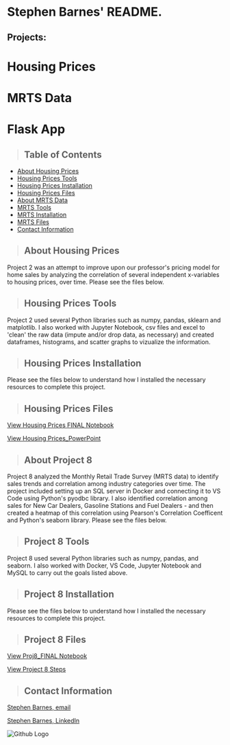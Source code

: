 # Stephen Barnes' README. 
## Projects: 
# Housing Prices
# MRTS Data
# Flask App

>## Table of Contents
* [About Housing Prices](#about-housing-prices)
* [Housing Prices Tools](#housing-prices-tools)
* [Housing Prices Installation](#housing-prices-installation)
* [Housing Prices Files](#housing-prices-files)
* [About MRTS Data](#mrts-data)
* [MRTS Tools](#mrts-tools)
* [MRTS Installation](#mrts-installation)
* [MRTS Files](#mrts-files)
* [Contact Information](#contact)


<a class="anchor" id="about-housing-prices"></a>
>## About Housing Prices
Project 2 was an attempt to improve upon our professor's pricing model for home sales by analyzing the correlation of several independent x-variables to housing prices, over time. Please see the files below.

<a class="anchor" id="housing-prices-tools"></a>
>## Housing Prices Tools
Project 2 used several Python libraries such as numpy, pandas, sklearn and matplotlib. I also worked with Jupyter Notebook, csv files and excel to 'clean' the raw data (impute and/or drop data, as necessary) and created dataframes, histograms, and scatter graphs to vizualize the information.

<a class="anchor" id="housing-prices-installation"></a>
>## Housing Prices Installation
Please see the files below to understand how I installed the necessary resources to complete this project.


<a class="anchor" id="housing-prices-files"></a>
>## Housing Prices Files

[View Housing Prices FINAL Notebook](Housing_Prices_Final.ipynb)

[View Housing Prices_PowerPoint](Housing_Prices_PP.pdf)


<a class="anchor" id="about-project-8"></a>
>## About Project 8
Project 8 analyzed the Monthly Retail Trade Survey (MRTS data) to identify sales trends and correlation among industry categories over time. The project included setting up an SQL server in Docker and connecting it to VS Code using Python's pyodbc library. I also identified correlation among sales for New Car Dealers, Gasoline Stations and Fuel Dealers - and then created a heatmap of this correlation using Pearson's Correlation Coefficent and Python's seaborn library. Please see the files below. 

<a class="anchor" id="project-8-tools"></a>
>## Project 8 Tools
Project 8 used several Python libraries such as numpy, pandas, and seaborn. I also worked with Docker, VS Code, Jupyter Notebook and MySQL to carry out the goals listed above.

<a class="anchor" id="project-8-installation"></a>
>## Project 8 Installation
Please see the files below to understand how I installed the necessary resources to complete this project.

<a class="anchor" id="project-8-files"></a>
>## Project 8 Files
[View Proj8_FINAL Notebook](Project8_FINAL.py.ipynb)

[View Project 8 Steps](Project%208%20Steps%20Taken.docx)


<a class="anchor" id="contact"></a>
>## Contact Information
[Stephen Barnes, email](snbarnesaz@gmail.com)

[Stephen Barnes, LinkedIn](https://www.linkedin.com/in/stephen-barnes-482499101/)


![Github Logo](https://github.githubassets.com/images/modules/logos_page/Octocat.png "Github logo - markdown")
